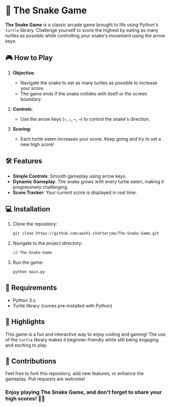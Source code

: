 # 🐍 The Snake Game  

**The Snake Game** is a classic arcade game brought to life using Python's `turtle` library. Challenge yourself to score the highest by eating as many turtles as possible while controlling your snake's movement using the arrow keys.  

## 🎮 How to Play  

1. **Objective**:  
   - Navigate the snake to eat as many turtles as possible to increase your score.  
   - The game ends if the snake collides with itself or the screen boundary.  

2. **Controls**:  
   - Use the arrow keys (`↑`, `↓`, `←`, `→`) to control the snake's direction.  

3. **Scoring**:  
   - Each turtle eaten increases your score. Keep going and try to set a new high score!  


## 🛠 Features  

- **Simple Controls**: Smooth gameplay using arrow keys.  
- **Dynamic Gameplay**: The snake grows with every turtle eaten, making it progressively challenging.  
- **Score Tracker**: Your current score is displayed in real time.  


## 💻 Installation  

1. Clone the repository:  
   ```bash  
   git clone https://github.com/aashi-chatterjee/The-Snake-Game.git  
   ```  

2. Navigate to the project directory:  
   ```bash  
   cd The-Snake-Game  
   ```  

3. Run the game:  
   ```bash  
   python main.py  
   ```  

## 🚀 Requirements  

- Python 3.x  
- Turtle library (comes pre-installed with Python)  


## 🌟 Highlights  

This game is a fun and interactive way to enjoy coding and gaming! The use of the `turtle` library makes it beginner-friendly while still being engaging and exciting to play.  


## 🤝 Contributions  

Feel free to fork this repository, add new features, or enhance the gameplay. Pull requests are welcome!  


### Enjoy playing **The Snake Game**, and don’t forget to share your high scores! 🐢🎉  
